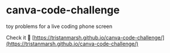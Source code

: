 # canva-code-challenge

toy problems for a live coding phone screen

Check it 🤙 [https://tristanmarsh.github.io/canva-code-challenge/](https://tristanmarsh.github.io/canva-code-challenge/)
